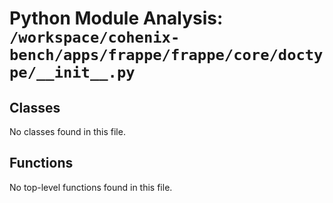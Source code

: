 # Python Module Analysis: `/workspace/cohenix-bench/apps/frappe/frappe/core/doctype/__init__.py`

## Classes

No classes found in this file.


## Functions

No top-level functions found in this file.
